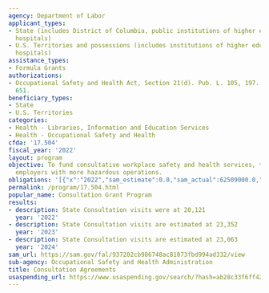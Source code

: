 ```yaml
---
agency: Department of Labor
applicant_types:
- State (includes District of Columbia, public institutions of higher education and
  hospitals)
- U.S. Territories and possessions (includes institutions of higher education and
  hospitals)
assistance_types:
- Formula Grants
authorizations:
- Occupational Safety and Health Act, Section 21(d). Pub. L. 105, 197. 29 U.S.C. &sect;
  651.
beneficiary_types:
- State
- U.S. Territories
categories:
- Health - Libraries, Information and Education Services
- Health - Occupational Safety and Health
cfda: '17.504'
fiscal_year: '2022'
layout: program
objective: To fund consultative workplace safety and health services, targeting smaller
  employers with more hazardous operations.
obligations: '[{"x":"2022","sam_estimate":0.0,"sam_actual":62509000.0,"usa_spending_actual":62599561.12},{"x":"2023","sam_estimate":63160000.0,"sam_actual":0.0,"usa_spending_actual":62106432.59},{"x":"2024","sam_estimate":63160000.0,"sam_actual":0.0,"usa_spending_actual":0.0}]'
permalink: /program/17.504.html
popular_name: Consultation Grant Program
results:
- description: State Consultation visits were at 20,121
  year: '2022'
- description: State Consultation visits are estimated at 23,352
  year: '2023'
- description: State Consultation visits are estimated at 23,063
  year: '2024'
sam_url: https://sam.gov/fal/937202cb986748ac81073fbd994ad332/view
sub-agency: Occupational Safety and Health Administration
title: Consultation Agreements
usaspending_url: https://www.usaspending.gov/search/?hash=ab28c33f6ff4258572508148c093de1d
---
```


